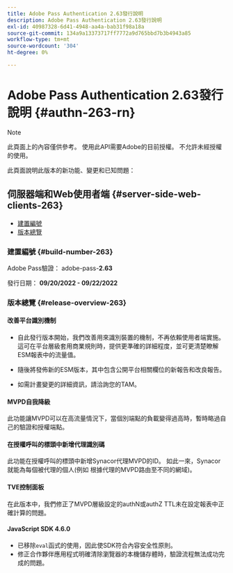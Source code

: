 ```yaml
---
title: Adobe Pass Authentication 2.63發行說明
description: Adobe Pass Authentication 2.63發行說明
exl-id: 40987328-6d41-4948-aa4a-bab31f98a18a
source-git-commit: 134a9a13373717ff7772a9d765bbd7b3b4943a85
workflow-type: tm+mt
source-wordcount: '304'
ht-degree: 0%

---
```


# Adobe Pass Authentication 2.63發行說明 {#authn-263-rn}

>[!NOTE]
>
>此頁面上的內容僅供參考。 使用此API需要Adobe的目前授權。 不允許未經授權的使用。

此頁面說明此版本的新功能、變更和已知問題：

## 伺服器端和Web使用者端 {#server-side-web-clients-263}

* [建置編號](#build-number-263)
* [版本總覽](#release-overview-263)

### 建置編號 {#build-number-263}

Adobe Pass驗證： adobe-pass-**2.63**

發行日期： **09/20/2022 - 09/22/2022**

### 版本總覽 {#release-overview-263}

#### 改善平台識別機制

* 自此發行版本開始，我們改善用來識別裝置的機制，不再依賴使用者端實施。 這可在平台層級套用商業規則時，提供更準確的詳細程度，並可更清楚瞭解ESM報表中的流量值。

* 隨後將發佈新的ESM版本，其中包含公開平台相關欄位的新報告和改良報告。

* 如需計畫變更的詳細資訊，請洽詢您的TAM。

#### MVPD自我降級

此功能讓MVPD可以在高流量情況下，當個別端點的負載變得過高時，暫時略過自己的驗證和授權端點。

#### 在授權呼叫的標頭中新增代理識別碼

此功能在授權呼叫的標頭中新增Synacor代理MVPD的ID。 如此一來，Synacor就能為每個被代理的個人(例如 根據代理的MVPD路由至不同的網域)。

#### TVE控制面板

在此版本中，我們修正了MVPD層級設定的authN或authZ TTL未在設定報表中正確計算的問題。

#### JavaScript SDK 4.6.0

* 已移除`eval`函式的使用，因此使SDK符合內容安全性原則。
* 修正合作夥伴應用程式明確清除瀏覽器的本機儲存體時，驗證流程無法成功完成的問題。
